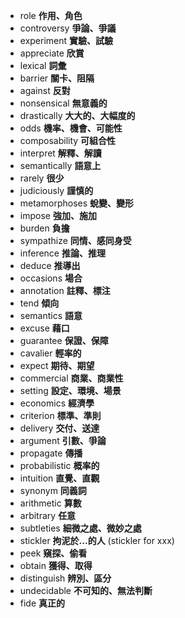 - role **作用、角色**
- controversy **爭論、爭議**
- experiment **實驗、試驗**
- appreciate **欣賞**
- lexical **詞彙**
- barrier **關卡、阻隔**
- against **反對**
- nonsensical **無意義的**
- drastically **大大的、大幅度的**
- odds **機率、機會、可能性**
- composability **可組合性**
- interpret **解釋、解讀**
- semantically **語意上**
- rarely **很少**
- judiciously **謹慎的**
- metamorphoses **蛻變、變形**
- impose **強加、施加**
- burden **負擔**
- sympathize **同情、感同身受**
- inference **推論、推理**
- deduce **推導出**
- occasions **場合**
- annotation **註釋、標注**
- tend **傾向**
- semantics **語意**
- excuse **藉口**
- guarantee **保證、保障**
- cavalier **輕率的**
- expect **期待、期望**
- commercial **商業、商業性**
- setting **設定、環境、場景**
- economics **經濟學**
- criterion **標準、準則**
- delivery **交付、送達**
- argument **引數、爭論**
- propagate **傳播**
- probabilistic **概率的**
- intuition **直覺、直觀**
- synonym **同義詞**
- arithmetic **算數**
- arbitrary **任意**
- subtleties **細微之處、微妙之處**
- stickler **拘泥於...的人** (stickler for xxx)
- peek **窺探、偷看**
- obtain **獲得、取得**
- distinguish **辨別、區分**
- undecidable **不可知的、無法判斷**
- fide **真正的**